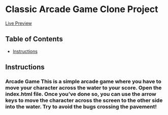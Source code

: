 # Classic Arcade Game Clone Project

[Live Preview](https://samiee.github.io/Arcade-Game/)


## Table of Contents

- [Instructions](#instructions)

## Instructions

### Arcade Game This is a simple arcade game where you have to move your character across the water to your score. Open the index.html file. Once you’ve done so, you can use the arrow keys to move the character across the screen to the other side into the water. Try to avoid the bugs crossing the pavement!

